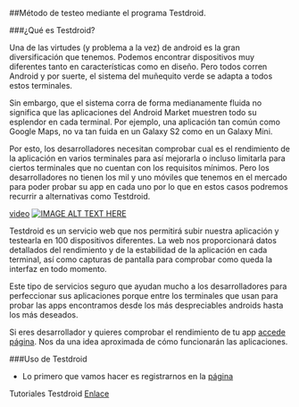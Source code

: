 ##Método de testeo mediante el programa Testdroid.


###¿Qué es Testdroid?

Una de las virtudes (y problema a la vez) de android es la gran diversificación que tenemos. Podemos encontrar dispositivos muy diferentes tanto en características como en diseño. Pero todos corren Android y por suerte, el sistema del muñequito verde se adapta a todos estos terminales.

Sin embargo, que el sistema corra de forma medianamente fluida no significa que las aplicaciones del Android Market muestren todo su esplendor en cada terminal. Por ejemplo, una aplicación tan común como Google Maps, no va tan fuida en un Galaxy S2 como en un Galaxy Mini.

Por esto, los desarrolladores necesitan comprobar cual es el rendimiento de la aplicación en varios terminales para así mejorarla o incluso limitarla para ciertos terminales que no cuentan con los requisitos mínimos. Pero los desarrolladores no tienen los mil y uno móviles que tenemos en el mercado para poder probar su app en cada uno por lo que en estos casos podremos recurrir a alternativas como Testdroid.

[video](https://www.youtube.com/watch?v=zj11lzUmScg#t=37)
[![IMAGE ALT TEXT HERE](http://img.youtube.com/vi/zj11lzUmScg#t=37/0.jpg)](http://www.youtube.com/watch?v=zj11lzUmScg#t=37)

Testdroid es un servicio web que nos permitirá subir nuestra aplicación y testearla en 100 dispositivos diferentes. La web nos proporcionará datos detallados del rendimiento y de la estabilidad de la aplicación en cada terminal, así como capturas de pantalla para comprobar como queda la interfaz en todo momento.

Este tipo de servicios seguro que ayudan mucho a los desarrolladores para perfeccionar sus aplicaciones porque entre los terminales que usan para probar las apps encontramos desde los más despreciables androids hasta los más deseados.

Si eres desarrollador y quieres comprobar el rendimiento de tu app [accede página](https://cloud.testdroid.com/). Nos da una idea aproximada de cómo funcionarán las aplicaciones.

###Uso de Testdroid
- Lo primero que vamos hacer es registrarnos en la [página](http://testdroid.com/#)

Tutoriales Testdroid
[Enlace](https://www.youtube.com/playlist?list=PLY1_jWSmq0VLXUwfI1d6AMyOB9Z8JZYSh)
